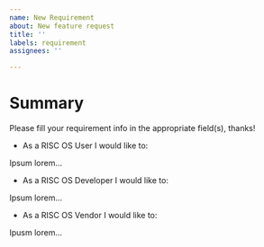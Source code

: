 ```yaml
---
name: New Requirement
about: New feature request
title: ''
labels: requirement
assignees: ''

---
```


# Summary
Please fill your requirement info in the appropriate field(s), thanks!

- As a RISC OS User I would like to:

Ipsum lorem...

- As a RISC OS Developer I would like to:

Ipsum lorem...

- As a RISC OS Vendor I would like to:

Ipusm lorem...

